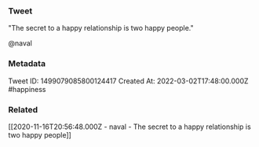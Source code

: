 ### Tweet
"The secret to a happy relationship is two happy people."

@naval

### Metadata
Tweet ID: 1499079085800124417
Created At: 2022-03-02T17:48:00.000Z
#happiness 

### Related
[[2020-11-16T20:56:48.000Z - naval - The secret to a happy relationship is two happy people]]


